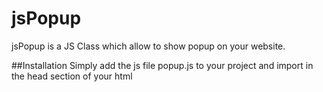 # jsPopup
jsPopup is a JS Class which allow to show popup on your website.

##Installation
Simply add the js file popup.js to your project and import in the head section of your html
